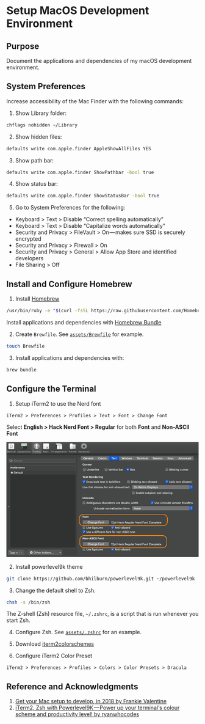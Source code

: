 # Setup MacOS Development Environment

## Purpose
Document the applications and dependencies of my macOS development environment.

## System Preferences

Increase accessibility of the Mac Finder with the following commands:

1. Show Library folder:
```bash
chflags nohidden ~/Library
```

2. Show hidden files:
```bash
defaults write com.apple.finder AppleShowAllFiles YES
```

3. Show path bar:
```bash
defaults write com.apple.finder ShowPathbar -bool true
```

4. Show status bar:
```bash
defaults write com.apple.finder ShowStatusBar -bool true
```

5. Go to System Preferences for the following:

- Keyboard > Text > Disable “Correct spelling automatically”
- Keyboard > Text > Disable “Capitalize words automatically”
- Security and Privacy > FileVault > On — makes sure SSD is securely encrypted
- Security and Privacy > Firewall > On
- Security and Privacy > General > Allow App Store and identified developers
- File Sharing > Off


## Install and Configure Homebrew

1. Install [Homebrew](https://brew.sh/)
```bash
/usr/bin/ruby -e "$(curl -fsSL https://raw.githubusercontent.com/Homebrew/install/master/install)"
```

Install applications and dependencies with [Homebrew Bundle](https://github.com/Homebrew/homebrew-bundle)

2. Create `Brewfile`. See [`assets/Brewfile`](assets/Brewfile) for example.
```bash
touch Brewfile
```

3. Install applications and dependencies with:
```bash
brew bundle
```

## Configure the Terminal
1. Setup iTerm2 to use the Nerd font
```
iTerm2 > Preferences > Profiles > Text > Font > Change Font
```
Select **English > Hack Nerd Font > Regular** for both **Font** and **Non-ASCII Font**

![alt tex](assets/iTerm2-font-config.png "iTerm2 Font Preferences")

2. Install powerlevel9k theme
```bash
git clone https://github.com/bhilburn/powerlevel9k.git ~/powerlevel9k
```

3. Change the default shell to Zsh.
```bash
chsh -s /bin/zsh
```

The Z-shell (Zsh) resource file, `~/.zshrc`, is a script that is run whenever you start Zsh.

4. Configure Zsh. See [`assets/.zshrc`](assests/.zshrc) for an example.

5. Download [iterm2colorschemes](https://iterm2colorschemes.com/)

6. Configure iTerm2 Color Preset
```
iTerm2 > Preferences > Profiles > Colors > Color Presets > Dracula
```

## Reference and Acknowledgments
  1. [Get your Mac setup to develop, in 2018 by Frankie Valentine](https://medium.com/@frankie.valentine/get-your-mac-setup-to-develop-in-2018-60ce20cd14e7)
  2. [iTerm2, Zsh with Powerlevel9K — Power up your terminal‘s colour scheme and productivity level! by ryanwhocodes](https://medium.com/the-code-review/make-your-terminal-more-colourful-and-productive-with-iterm2-and-zsh-11b91607b98c)